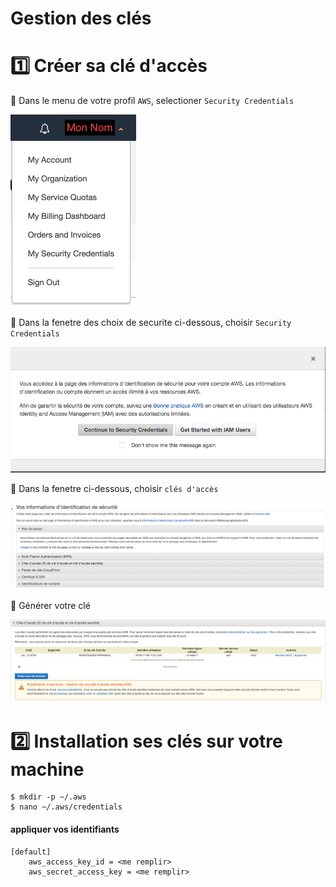 # Gestion des clés

# :one: Créer sa clé d'accès

:pushpin: Dans le menu de votre profil `AWS`, selectioner `Security Credentials` 

![image](images/menu.png)

:pushpin: Dans la fenetre des choix de securite ci-dessous, choisir `Security Credentials` 

![image](images/SecurityCredentials.png)

:pushpin: Dans la fenetre ci-dessous, choisir `clés d'accès`

![image](images/CleAccess.png)

:pushpin: Générer votre clé


![image](images/CreerCle.png)



# :two: Installation ses clés sur votre machine

```
$ mkdir -p ~/.aws
$ nano ~/.aws/credentials
```

#### appliquer vos identifiants

```
[default]
    aws_access_key_id = <me remplir>
    aws_secret_access_key = <me remplir>

```
